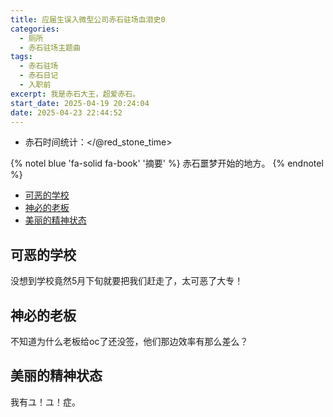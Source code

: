 ```yaml
---
title: 应届生误入微型公司赤石驻场血泪史0
categories:
  - 厕所
  - 赤石驻场主题曲
tags:
  - 赤石驻场
  - 赤石日记
  - 入职前
excerpt: 我是赤石大王，超爱赤石。
start_date: 2025-04-19 20:24:04
date: 2025-04-23 22:44:52
---
```


- 赤石时间统计：</@red_stone_time>

{% notel blue 'fa-solid fa-book' '摘要' %}
赤石噩梦开始的地方。
{% endnotel %}

- [可恶的学校](#可恶的学校)
- [神必的老板](#神必的老板)
- [美丽的精神状态](#美丽的精神状态)

## 可恶的学校

没想到学校竟然5月下旬就要把我们赶走了，太可恶了大专！

## 神必的老板

不知道为什么老板给oc了还没签，他们那边效率有那么差么？

## 美丽的精神状态

我有ユ！ユ！症。
